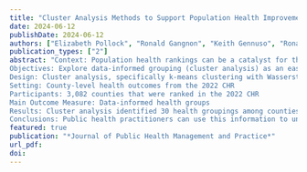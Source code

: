 ```yaml
---
title: "Cluster Analysis Methods to Support Population Health Improvement among U.S. Counties"
date: 2024-06-12
publishDate: 2024-06-12
authors: ["Elizabeth Pollock", "Ronald Gangnon", "Keith Gennuso", "Ronald Gangnon", "Marjory Givens"]
publication_types: ["2"]
abstract: "Context: Population health rankings can be a catalyst for the improvement of health by drawing attention to areas in need of relative improvement and summarizing complex information in a manner understood by almost everyone. However, ranks also have unintended consequences, such as being interpreted as “hard truths”, where variations may not be significant. There is a need to improve communication about uncertainty in ranks, with accurate interpretation. The most common solutions discussed in the literature have included modeling approaches to minimize statistical noise or borrow strength from covariates. However, the use of complex models can limit communication and implementation, especially for broad audiences.
Objectives: Explore data-informed grouping (cluster analysis) as an easier-to-understand, empirical technique to account for rank imprecision that can be effectively communicated both numerically and visually.
Design: Cluster analysis, specifically k-means clustering with Wasserstein (earth mover’s) distance, was explored as an approach to identify natural and meaningful groupings and gaps in the data distribution for the County Health Rankings’ (CHR) health outcomes ranks.
Setting: County-level health outcomes from the 2022 CHR
Participants: 3,082 counties that were ranked in the 2022 CHR
Main Outcome Measure: Data-informed health groups
Results: Cluster analysis identified 30 health groupings among counties nationwide, with cluster size ranging from nine to 184 counties. On average, states had 16 identified clusters, ranging from 3 in Delaware and Hawaii to 27 in Virginia. Number of clusters per state was associated with number of counties per state and population of the state. The method helped address many of the issues that arise from providing rank estimates alone.
Conclusions: Public health practitioners can use this information to understand uncertainty in ranks, visualize distances between county ranks, have context around which counties are not meaningfully different from one another, and compare county performance to peer counties."
featured: true
publication: "*Journal of Public Health Management and Practice*"
url_pdf: 
doi: 
---
```


